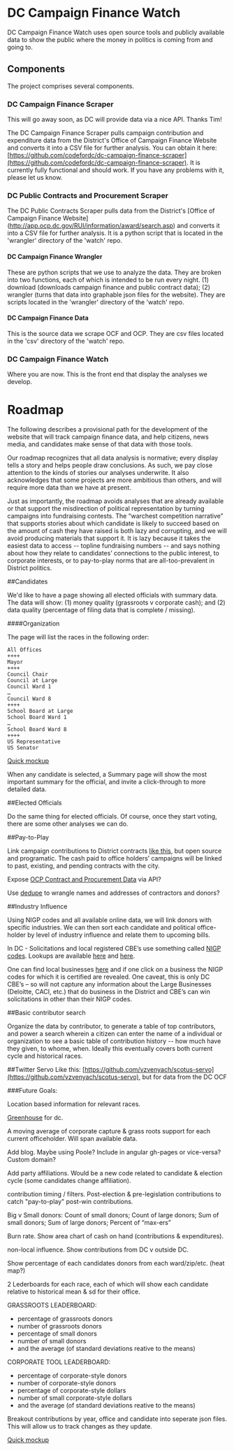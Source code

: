 

# DC Campaign Finance Watch

DC Campaign Finance Watch uses open source tools and publicly available data to show the public where the money in politics is coming from and going to.

## Components

The project comprises several components.  

### DC Campaign Finance Scraper

This will go away soon, as DC will provide data via a nice API. Thanks Tim! 

The DC Campaign Finance Scraper pulls campaign contribution and expenditure data from the District's Office of Campaign Finance Website and converts it into a CSV file for further analysis. You can obtain it here: [https://github.com/codefordc/dc-campaign-finance-scraper](https://github.com/codefordc/dc-campaign-finance-scraper).  It is currently fully functional and should work.  If you have any problems with it, please let us know.

### DC Public Contracts and Procurement Scraper

The DC Public Contracts Scraper pulls data from the District's [Office of Campaign Finance Website] (http://app.ocp.dc.gov/RUI/information/award/search.asp) and converts it into a CSV file for further analysis. It is a python script that is located in the 'wrangler' directory of the 'watch' repo. 


#### DC Campaign Finance Wrangler

These are python scripts that we use to analyze the data.  They are broken into two functions, each of which is intended to be run every night.  (1) download (downloads campaign finance and public contract data); (2) wrangler (turns that data into graphable json files for the website).  They are scripts located in the 'wrangler' directory of the 'watch' repo. 

#### DC Campaign Finance Data

This is the source data we scrape OCF and OCP. They are csv files located in the 'csv' directory of the 'watch' repo. 

### DC Campaign Finance Watch

Where you are now.  This is the front end that display the analyses we develop.


# Roadmap

The following describes a provisional path for the development of the website that will track campaign finance data, and help citizens, news media, and candidates make sense of that data with those tools.

Our roadmap recognizes that all data analysis is normative; every display tells a story and helps people draw conclusions. As such, we pay close attention to the kinds of stories our analyses underwrite. It also acknowledges that some projects are more ambitious than others, and will require more data than we have at present.

Just as importantly, the roadmap avoids analyses that are already available or that support the misdirection of political representation by turning campaigns into fundraising contests.  The “warchest competition narrative” that supports stories about which candidate is likely to succeed based on the amount of cash they have raised is both lazy and corrupting, and we will avoid producing materials that support it.  It is lazy because it takes the easiest data to access -- topline fundraising numbers -- and says nothing about how they relate to candidates’ connections to the public interest, to corporate interests, or to pay-to-play norms that are all-too-prevalent in District politics.

##Candidates

We'd like to have a page showing all elected officials with summary data. The data will show: (1) money quality (grassroots v corporate cash); and (2) data quality (percentage of filing data that is complete / missing). 

####Organization

The page will list the races in the following order:

```
All Offices
++++
Mayor
++++
Council Chair
Council at Large
Council Ward 1
…
Council Ward 8
++++
School Board at Large
School Board Ward 1
…
School Board Ward 8
++++
US Representative
US Senator
```
[Quick mockup](https://docs.google.com/presentation/d/1WvTNgmqvy31nZ-25LUniX8EGbF74IiSDPwPWQs6W9BI)

When any candidate is selected, a Summary page will show the  most important summary for the official, and invite a click-through to more detailed data. 

##Elected Officials 

Do the same thing for elected officials.   Of course, once they start voting, there are some other analyses we can do. 

##Pay-to-Play

Link campaign contributions to District contracts [like this](http://wamu.org/projects/paytoplay/#/officials), but open source and programatic.  The cash paid to office holders’ campaigns will be linked to past, existing, and pending contracts with the city. 

Expose [OCP Contract and Procurement Data](http://app.ocp.dc.gov/RUI/information/award/search.asp) via API?

Use [dedupe](https://github.com/datamade/dedupe-examples) to wrangle names and addresses of contractors and donors? 

##Industry Influence

Using NIGP codes and all available online data, we will link donors with specific industries. We can then sort each candidate and political office-holder by level of industry influence and relate them to upcoming bills.

In DC -  Solicitations and local registered CBE’s use something called [NIGP codes](https://en.wikipedia.org/wiki/NIGP_Code).  Lookups are available [here](http://app.ocp.dc.gov/RUI/information/nigplist.asp) and [here](http://vendornet.state.wi.us/vendornet/asp/CC13_Process.asp).

One can find local businesses [here](https://lsdbe.dslbd.dc.gov/public/certification/search.aspx) and if one click on a business the NIGP codes for which it is certified are revealed.  One caveat, this is only DC CBE’s – so will not capture any information about the Large Businesses (Deloitte, CACI, etc.) that do business in the District and CBE’s can win solicitations in other than their NIGP codes.

##Basic contributor search

Organize the data by contributor, to generate a table of top contributors, and power a search wherein a citizen can enter the name of a individual or organization to see a basic table of contribution history -- how much have they given, to whome, when. Ideally this eventually covers both current cycle and historical races. 

##Twitter Servo
Like this: [https://github.com/vzvenyach/scotus-servo](https://github.com/vzvenyach/scotus-servo), but for data from the DC OCF

###Future Goals:

Location based information for relevant races.

[Greenhouse](http://allaregreen.us/) for dc.

A moving average of corporate capture & grass roots support for each current officeholder. Will span available data.

Add blog. Maybe using Poole? Include in angular gh-pages or vice-versa? Custom domain?

Add party affiliations. Would be a new code related to candidate & election cycle (some candidates change affiliation).

contribution timing / filters. Post-election & pre-legislation contributions to catch "pay-to-play" post-win contributions.

Big v Small donors: Count of small donors; Count of large donors; Sum of small donors; Sum of large donors; Percent of “max-ers”

Burn rate. Show area chart of cash on hand (contributions & expenditures).

non-local influence. Show contributions from DC v outside DC.

Show percentage of each candidates donors from each ward/zip/etc. (heat map?)

2 Lederboards for each race, each of which will show each candidate relative to historical mean & sd for their office. 

  GRASSROOTS LEADERBOARD: 
   - percentage of grassroots donors
   - number of grassroots donors
   - percentage of small donors
   - number of small donors
   - and the average (of standard deviations reative to the means) 
   
  CORPORATE TOOL LEADERBOARD: 
   - percentage of corporate-style donors
   - number of corporate-style donors
   - percentage of corporate-style dollars
   - number of small corporate-style dollars
   - and the average (of standard deviations reative to the means) 

Breakout contributions by year, office and candidate into seperate json files.  This will allow us to track changes as they update. 

[Quick mockup](https://docs.google.com/presentation/d/1WvTNgmqvy31nZ-25LUniX8EGbF74IiSDPwPWQs6W9BI)
